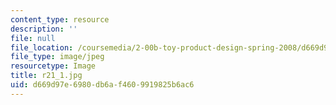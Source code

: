 ```yaml
---
content_type: resource
description: ''
file: null
file_location: /coursemedia/2-00b-toy-product-design-spring-2008/d669d97e6980db6af4609919825b6ac6_r21_1.jpg
file_type: image/jpeg
resourcetype: Image
title: r21_1.jpg
uid: d669d97e-6980-db6a-f460-9919825b6ac6
---
```


